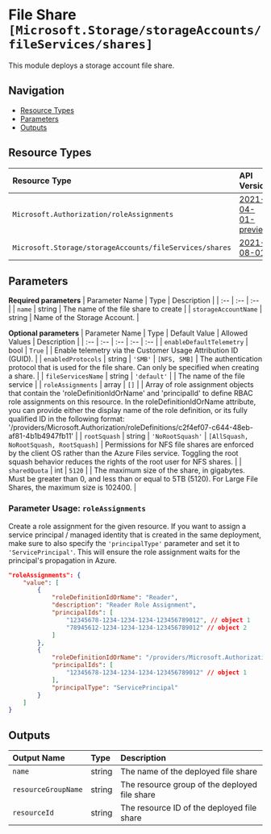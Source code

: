 # File Share `[Microsoft.Storage/storageAccounts/fileServices/shares]`

This module deploys a storage account file share.

## Navigation

- [Resource Types](#Resource-Types)
- [Parameters](#Parameters)
- [Outputs](#Outputs)

## Resource Types

| Resource Type | API Version |
| :-- | :-- |
| `Microsoft.Authorization/roleAssignments` | [2021-04-01-preview](https://docs.microsoft.com/en-us/azure/templates/Microsoft.Authorization/roleAssignments) |
| `Microsoft.Storage/storageAccounts/fileServices/shares` | [2021-08-01](https://docs.microsoft.com/en-us/azure/templates/Microsoft.Storage/2021-08-01/storageAccounts/fileServices/shares) |

## Parameters

**Required parameters**
| Parameter Name | Type | Description |
| :-- | :-- | :-- |
| `name` | string | The name of the file share to create |
| `storageAccountName` | string | Name of the Storage Account. |

**Optional parameters**
| Parameter Name | Type | Default Value | Allowed Values | Description |
| :-- | :-- | :-- | :-- | :-- |
| `enableDefaultTelemetry` | bool | `True` |  | Enable telemetry via the Customer Usage Attribution ID (GUID). |
| `enabledProtocols` | string | `'SMB'` | `[NFS, SMB]` | The authentication protocol that is used for the file share. Can only be specified when creating a share. |
| `fileServicesName` | string | `'default'` |  | The name of the file service |
| `roleAssignments` | array | `[]` |  | Array of role assignment objects that contain the 'roleDefinitionIdOrName' and 'principalId' to define RBAC role assignments on this resource. In the roleDefinitionIdOrName attribute, you can provide either the display name of the role definition, or its fully qualified ID in the following format: '/providers/Microsoft.Authorization/roleDefinitions/c2f4ef07-c644-48eb-af81-4b1b4947fb11' |
| `rootSquash` | string | `'NoRootSquash'` | `[AllSquash, NoRootSquash, RootSquash]` | Permissions for NFS file shares are enforced by the client OS rather than the Azure Files service. Toggling the root squash behavior reduces the rights of the root user for NFS shares. |
| `sharedQuota` | int | `5120` |  | The maximum size of the share, in gigabytes. Must be greater than 0, and less than or equal to 5TB (5120). For Large File Shares, the maximum size is 102400. |


### Parameter Usage: `roleAssignments`

Create a role assignment for the given resource. If you want to assign a service principal / managed identity that is created in the same deployment, make sure to also specify the `'principalType'` parameter and set it to `'ServicePrincipal'`. This will ensure the role assignment waits for the principal's propagation in Azure.

```json
"roleAssignments": {
    "value": [
        {
            "roleDefinitionIdOrName": "Reader",
            "description": "Reader Role Assignment",
            "principalIds": [
                "12345678-1234-1234-1234-123456789012", // object 1
                "78945612-1234-1234-1234-123456789012" // object 2
            ]
        },
        {
            "roleDefinitionIdOrName": "/providers/Microsoft.Authorization/roleDefinitions/c2f4ef07-c644-48eb-af81-4b1b4947fb11",
            "principalIds": [
                "12345678-1234-1234-1234-123456789012" // object 1
            ],
            "principalType": "ServicePrincipal"
        }
    ]
}
```

## Outputs

| Output Name | Type | Description |
| :-- | :-- | :-- |
| `name` | string | The name of the deployed file share |
| `resourceGroupName` | string | The resource group of the deployed file share |
| `resourceId` | string | The resource ID of the deployed file share |
